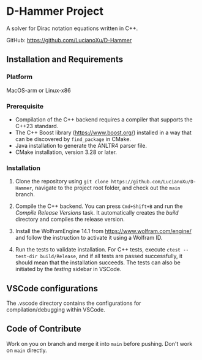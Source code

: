 # D-Hammer Project
A solver for Dirac notation equations written in C++.

GitHub: https://github.com/LucianoXu/D-Hammer


## Installation and Requirements

### Platform
MacOS-arm or Linux-x86

### Prerequisite
- Compilation of the C++ backend requires a compiler that supports the C++23 standard.
- The C++ Boost library (https://www.boost.org/) installed in a way that can be discovered by `find_package` in CMake.
- Java installation to generate the ANLTR4 parser file.
- CMake installation, version 3.28 or later.

### Installation

1. Clone the repository using 
`git clone https://github.com/LucianoXu/D-Hammer`, navigate to the project root folder, and check out the `main` branch.

2. Compile the C++ backend. You can press `Cmd+Shift+B` and run the *Compile Release Versions* task. It automatically creates the *build* directory and compiles the release version.

3. Install the WolframEngine 14.1 from https://www.wolfram.com/engine/ and follow the instruction to activate it using a Wolfram ID.

4. Run the tests to validate installation. For C++ tests, execute
`
ctest --test-dir build/Release
`,
and if all tests are passed successfully, it should mean that the installation succeeds.
The tests can also be initiated by the *testing* sidebar in VSCode.

## VSCode configurations
The .vscode directory contains the configurations for compilation/debugging within VSCode.


## Code of Contribute
Work on you on branch and merge it into `main` before pushing. Don't work on `main` directly.